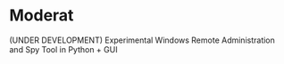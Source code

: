 # Moderat
(UNDER DEVELOPMENT) Experimental Windows Remote Administration and Spy Tool in Python + GUI